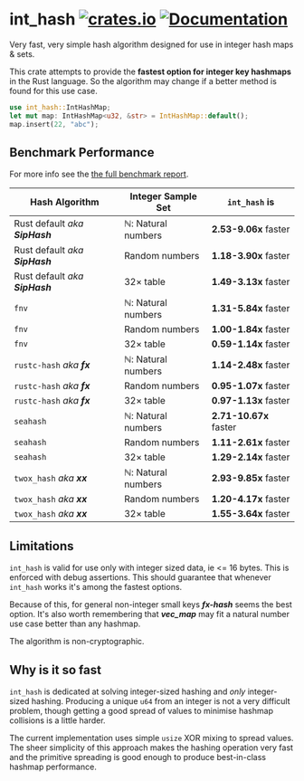 int_hash
[![crates.io](https://img.shields.io/crates/v/int_hash.svg)](https://crates.io/crates/int_hash)
[![Documentation](https://docs.rs/int_hash/badge.svg)](https://docs.rs/int_hash)
================

Very fast, very simple hash algorithm designed for use in integer hash maps & sets.

This crate attempts to provide the **fastest option for integer key hashmaps** in the Rust language.
So the algorithm may change if a better method is found for this use case.

```rust
use int_hash::IntHashMap;
let mut map: IntHashMap<u32, &str> = IntHashMap::default();
map.insert(22, "abc");
```

## Benchmark Performance
For more info see the [the full benchmark report](bench_report.md).

Hash Algorithm | Integer Sample Set | `int_hash` is
--- | --- | ---
Rust default _aka **SipHash**_ | ℕ: Natural numbers | **2.53-9.06x** faster
Rust default _aka **SipHash**_ | Random numbers | **1.18-3.90x** faster
Rust default _aka **SipHash**_ | 32× table | **1.49-3.13x** faster
`fnv` | ℕ: Natural numbers | **1.31-5.84x** faster
`fnv` | Random numbers | **1.00-1.84x** faster
`fnv` | 32× table | **0.59-1.14x** faster
`rustc-hash` _aka **fx**_ | ℕ: Natural numbers | **1.14-2.48x** faster
`rustc-hash` _aka **fx**_ | Random numbers | **0.95-1.07x** faster
`rustc-hash` _aka **fx**_ | 32× table | **0.97-1.13x** faster
`seahash` | ℕ: Natural numbers | **2.71-10.67x** faster
`seahash` | Random numbers | **1.11-2.61x** faster
`seahash` | 32× table | **1.29-2.14x** faster
`twox_hash` _aka **xx**_ | ℕ: Natural numbers | **2.93-9.85x** faster
`twox_hash` _aka **xx**_ | Random numbers | **1.20-4.17x** faster
`twox_hash` _aka **xx**_ | 32× table | **1.55-3.64x** faster

## Limitations
`int_hash` is valid for use only with integer sized data, ie <= 16 bytes. This is enforced with debug assertions. This should guarantee that whenever `int_hash` works it's among the fastest options.

Because of this, for general non-integer small keys ***fx-hash*** seems the best option. It's also worth remembering that ***vec_map*** may fit a natural number use case better than any hashmap.

The algorithm is non-cryptographic.

## Why is it so fast
`int_hash` is dedicated at solving integer-sized hashing and _only_ integer-sized hashing. Producing a unique `u64` from an integer is not a very difficult problem, though getting a good spread of values to minimise hashmap collisions is a little harder.

The current implementation uses simple `usize` XOR mixing to spread values. The sheer simplicity of this approach makes the hashing operation very fast and the primitive spreading is good enough to produce best-in-class hashmap performance.
